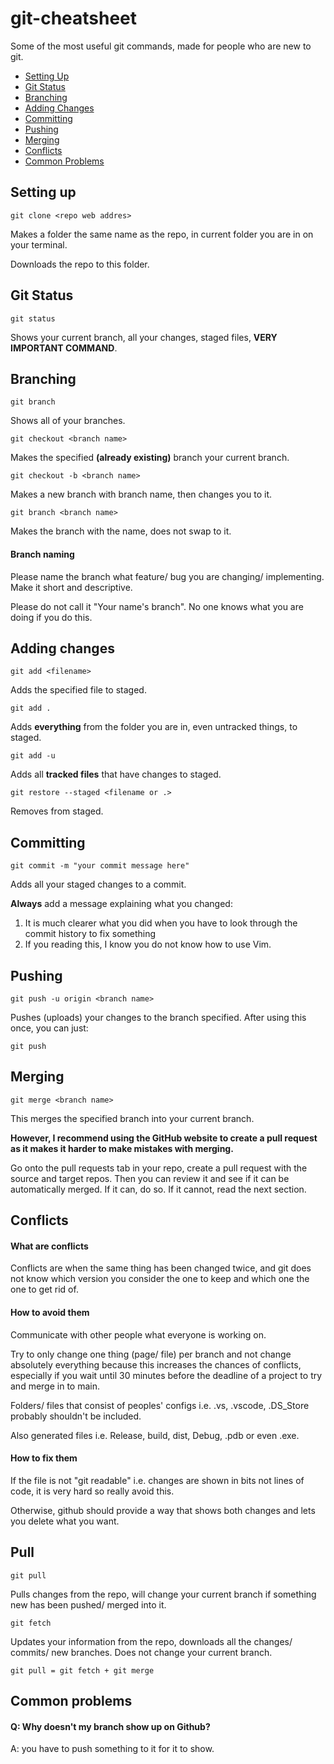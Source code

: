 # git-cheatsheet
Some of the most useful git commands, made for people who are new to git.
- [Setting Up](#setup)
- [Git Status](#status)
- [Branching](#branching)
- [Adding Changes](#add)
- [Committing](#commit)
- [Pushing](#push)
- [Merging](#merge)
- [Conflicts](#conflict)
- [Common Problems](#common)

## Setting up <a name="setup"></a>

```
git clone <repo web addres>
```
Makes a folder the same name as the repo, in current folder you are in on your terminal.

Downloads the repo to this folder.

## Git Status <a name="status"></a>

```
git status
```
Shows your current branch, all your changes, staged files, **VERY IMPORTANT COMMAND**.

## Branching <a name="branching"></a>
```
git branch
```
Shows all of your branches.

```
git checkout <branch name>
```
Makes the specified **(already existing)** branch your current branch. 
```
git checkout -b <branch name>
```
Makes a new branch with branch name, then changes you to it. 
```
git branch <branch name>
```
Makes the branch with the name, does not swap to it.

#### Branch naming
Please name the branch what feature/ bug you are changing/ implementing.
Make it short and descriptive.

Please do not call it "Your name's branch".
No one knows what you are doing if you do this.

## Adding changes <a name="add"></a>

```
git add <filename>
```
Adds the specified file to staged.
```
git add .
```
Adds **everything** from the folder you are in, even untracked things, to staged.

```
git add -u
```
Adds all **tracked files** that have changes to staged.

```
git restore --staged <filename or .>
```
Removes from staged.

## Committing <a name="commit"></a> 
```
git commit -m "your commit message here"
```
Adds all your staged changes to a commit.

**Always** add a message explaining what you changed:
1. It is much clearer what you did when you have to look through the commit history to fix something
2. If you reading this, I know you do not know how to use Vim.

## Pushing <a name="push"></a>
```
git push -u origin <branch name>
```
Pushes (uploads) your changes to the branch specified. After using this once, you can just:
```
git push
```

## Merging <a name="merge"></a>
```
git merge <branch name>
```
This merges the specified branch into your current branch.

**However, I recommend using the GitHub website to create a pull request as it makes it harder to make mistakes with merging.**

Go onto the pull requests tab in your repo, create a pull request with the source and target repos. Then you can review it and see if it can be automatically merged.
If it can, do so. If it cannot, read the next section.

## Conflicts <a name="conflict"></a>

#### What are conflicts
Conflicts are when the same thing has been changed twice, and git does not know which version you consider the one to keep and which one the one to get rid of.

#### How to avoid them
Communicate with other people what everyone is working on.

Try to only change one thing (page/ file) per branch and not change absolutely everything because this increases the chances of conflicts, especially if you wait until 30 minutes before the deadline of a project to try and merge in to main.

Folders/ files that consist of peoples' configs i.e. .vs, .vscode, .DS_Store probably shouldn't be included.

Also generated files i.e. Release, build, dist, Debug, .pdb or even .exe.

#### How to fix them
If the file is not "git readable" i.e. changes are shown in bits not lines of code, it is very hard so really avoid this.

Otherwise, github should provide a way that shows both changes and lets you delete what you want.

## Pull
```
git pull
```
Pulls changes from the repo, will change your current branch if something new has been pushed/ merged into it.

```
git fetch
```
Updates your information from the repo, downloads all the changes/ commits/ new branches.
Does not change your current branch.

```
git pull = git fetch + git merge
```

## Common problems <a name="common"></a>

#### Q: Why doesn't my branch show up on Github?
A: you have to push something to it for it to show.

